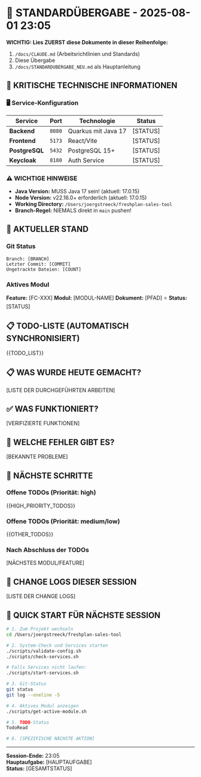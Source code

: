 # 🔄 STANDARDÜBERGABE - 2025-08-01 23:05

**WICHTIG: Lies ZUERST diese Dokumente in dieser Reihenfolge:**
1. `/docs/CLAUDE.md` (Arbeitsrichtlinien und Standards)
2. Diese Übergabe
3. `/docs/STANDARDUBERGABE_NEU.md` als Hauptanleitung

## 🚨 KRITISCHE TECHNISCHE INFORMATIONEN

### 🖥️ Service-Konfiguration
| Service | Port | Technologie | Status |
|---------|------|-------------|--------|
| **Backend** | `8080` | Quarkus mit Java 17 | [STATUS] |
| **Frontend** | `5173` | React/Vite | [STATUS] |
| **PostgreSQL** | `5432` | PostgreSQL 15+ | [STATUS] |
| **Keycloak** | `8180` | Auth Service | [STATUS] |

### ⚠️ WICHTIGE HINWEISE
- **Java Version:** MUSS Java 17 sein! (aktuell: 17.0.15)
- **Node Version:** v22.16.0+ erforderlich (aktuell: 17.0.15)
- **Working Directory:** `/Users/joergstreeck/freshplan-sales-tool`
- **Branch-Regel:** NIEMALS direkt in `main` pushen!

## 🎯 AKTUELLER STAND

### Git Status
```
Branch: [BRANCH]
Letzter Commit: [COMMIT]
Ungetrackte Dateien: [COUNT]
```

### Aktives Modul
**Feature:** [FC-XXX]
**Modul:** [MODUL-NAME]
**Dokument:** [PFAD] ⭐
**Status:** [STATUS]

## 📋 TODO-LISTE (AUTOMATISCH SYNCHRONISIERT)

{{TODO_LIST}}

## 📋 WAS WURDE HEUTE GEMACHT?

[LISTE DER DURCHGEFÜHRTEN ARBEITEN]

## ✅ WAS FUNKTIONIERT?

[VERIFIZIERTE FUNKTIONEN]

## 🚨 WELCHE FEHLER GIBT ES?

[BEKANNTE PROBLEME]

## 🔧 NÄCHSTE SCHRITTE

### Offene TODOs (Priorität: high)
{{HIGH_PRIORITY_TODOS}}

### Offene TODOs (Priorität: medium/low)
{{OTHER_TODOS}}

### Nach Abschluss der TODOs
[NÄCHSTES MODUL/FEATURE]

## 📝 CHANGE LOGS DIESER SESSION
[LISTE DER CHANGE LOGS]

## 🚀 QUICK START FÜR NÄCHSTE SESSION
```bash
# 1. Zum Projekt wechseln
cd /Users/joergstreeck/freshplan-sales-tool

# 2. System-Check und Services starten
./scripts/validate-config.sh
./scripts/check-services.sh

# Falls Services nicht laufen:
./scripts/start-services.sh

# 3. Git-Status
git status
git log --oneline -5

# 4. Aktives Modul anzeigen
./scripts/get-active-module.sh

# 5. TODO-Status
TodoRead

# 6. [SPEZIFISCHE NÄCHSTE AKTION]
```

---
**Session-Ende:** 23:05  
**Hauptaufgabe:** [HAUPTAUFGABE]  
**Status:** [GESAMTSTATUS]